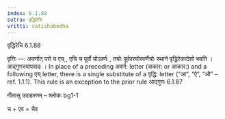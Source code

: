 ```yaml
---
index: 6.1.88
sutra: वृद्धिरेचि
vritti: satishabodha
---
```



 वृद्धिरेचि 6.1.88 


वृत्तिः --: अवर्णात् परो य एच् , एचि च पूर्वो योऽवर्णः , तयोः पूर्वपरयोरवर्णैचोः स्थाने वृद्धिरेकादेशो भवति । आद्गुणस्यापवादः । In place of a preceding अवर्ण: letter (अकार: or आकार:) and a following एच् letter, there is a single substitute of a वृद्धि: letter (“आ”, “ऐ”, “औ” – ref. 1.1.1). This rule is an exception to the prior rule आद्गुणः 6.1.87 


गीतासु उदाहरणम् – श्लोकः bg1-1 


च + एव = चैव 



